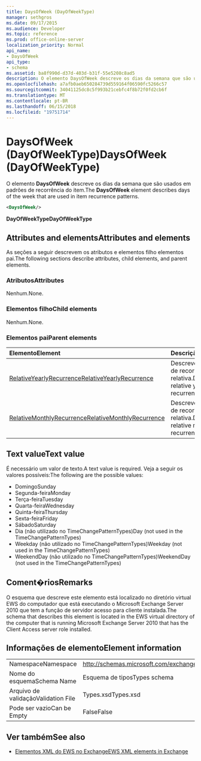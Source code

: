 ```yaml
---
title: DaysOfWeek (DayOfWeekType)
manager: sethgros
ms.date: 09/17/2015
ms.audience: Developer
ms.topic: reference
ms.prod: office-online-server
localization_priority: Normal
api_name:
- DaysOfWeek
api_type:
- schema
ms.assetid: ba8f990d-d37d-403d-b31f-55e5208c8ad5
description: O elemento DaysOfWeek descreve os dias da semana que são usados em padrões de recorrência do item.
ms.openlocfilehash: a7afb0aeb650284739d559164f06590fc5266c57
ms.sourcegitcommit: 34041125dc8c5f993b21cebfc4f8b72f0fd2cb6f
ms.translationtype: MT
ms.contentlocale: pt-BR
ms.lasthandoff: 06/15/2018
ms.locfileid: "19751714"
---
```

# <a name="daysofweek-dayofweektype"></a><span data-ttu-id="58ff4-103">DaysOfWeek (DayOfWeekType)</span><span class="sxs-lookup"><span data-stu-id="58ff4-103">DaysOfWeek (DayOfWeekType)</span></span>

<span data-ttu-id="58ff4-104">O elemento **DaysOfWeek** descreve os dias da semana que são usados em padrões de recorrência do item.</span><span class="sxs-lookup"><span data-stu-id="58ff4-104">The **DaysOfWeek** element describes days of the week that are used in item recurrence patterns.</span></span> 
  
```xml
<DaysOfWeek/>
```

<span data-ttu-id="58ff4-105">**DayOfWeekType**</span><span class="sxs-lookup"><span data-stu-id="58ff4-105">**DayOfWeekType**</span></span>

## <a name="attributes-and-elements"></a><span data-ttu-id="58ff4-106">Attributes and elements</span><span class="sxs-lookup"><span data-stu-id="58ff4-106">Attributes and elements</span></span>

<span data-ttu-id="58ff4-107">As seções a seguir descrevem os atributos e elementos filho elementos pai.</span><span class="sxs-lookup"><span data-stu-id="58ff4-107">The following sections describe attributes, child elements, and parent elements.</span></span>
  
### <a name="attributes"></a><span data-ttu-id="58ff4-108">Atributos</span><span class="sxs-lookup"><span data-stu-id="58ff4-108">Attributes</span></span>

<span data-ttu-id="58ff4-109">Nenhum.</span><span class="sxs-lookup"><span data-stu-id="58ff4-109">None.</span></span>
  
### <a name="child-elements"></a><span data-ttu-id="58ff4-110">Elementos filho</span><span class="sxs-lookup"><span data-stu-id="58ff4-110">Child elements</span></span>

<span data-ttu-id="58ff4-111">Nenhum.</span><span class="sxs-lookup"><span data-stu-id="58ff4-111">None.</span></span>
  
### <a name="parent-elements"></a><span data-ttu-id="58ff4-112">Elementos pai</span><span class="sxs-lookup"><span data-stu-id="58ff4-112">Parent elements</span></span>

|<span data-ttu-id="58ff4-113">**Elemento**</span><span class="sxs-lookup"><span data-stu-id="58ff4-113">**Element**</span></span>|<span data-ttu-id="58ff4-114">**Descrição**</span><span class="sxs-lookup"><span data-stu-id="58ff4-114">**Description**</span></span>|
|:-----|:-----|
|[<span data-ttu-id="58ff4-115">RelativeYearlyRecurrence</span><span class="sxs-lookup"><span data-stu-id="58ff4-115">RelativeYearlyRecurrence</span></span>](relativeyearlyrecurrence.md) <br/> |<span data-ttu-id="58ff4-116">Descreve um padrão de recorrência anual relativa.</span><span class="sxs-lookup"><span data-stu-id="58ff4-116">Describes a relative yearly recurrence pattern.</span></span>  <br/> |
|[<span data-ttu-id="58ff4-117">RelativeMonthlyRecurrence</span><span class="sxs-lookup"><span data-stu-id="58ff4-117">RelativeMonthlyRecurrence</span></span>](relativemonthlyrecurrence.md) <br/> |<span data-ttu-id="58ff4-118">Descreve um padrão de recorrência mensal relativa.</span><span class="sxs-lookup"><span data-stu-id="58ff4-118">Describes a relative monthly recurrence pattern.</span></span>  <br/> |
   
## <a name="text-value"></a><span data-ttu-id="58ff4-119">Text value</span><span class="sxs-lookup"><span data-stu-id="58ff4-119">Text value</span></span>

<span data-ttu-id="58ff4-120">É necessário um valor de texto.</span><span class="sxs-lookup"><span data-stu-id="58ff4-120">A text value is required.</span></span> <span data-ttu-id="58ff4-121">Veja a seguir os valores possíveis:</span><span class="sxs-lookup"><span data-stu-id="58ff4-121">The following are the possible values:</span></span>
  
- <span data-ttu-id="58ff4-122">Domingo</span><span class="sxs-lookup"><span data-stu-id="58ff4-122">Sunday</span></span>    
- <span data-ttu-id="58ff4-123">Segunda-feira</span><span class="sxs-lookup"><span data-stu-id="58ff4-123">Monday</span></span>    
- <span data-ttu-id="58ff4-124">Terça-feira</span><span class="sxs-lookup"><span data-stu-id="58ff4-124">Tuesday</span></span>   
- <span data-ttu-id="58ff4-125">Quarta-feira</span><span class="sxs-lookup"><span data-stu-id="58ff4-125">Wednesday</span></span>    
- <span data-ttu-id="58ff4-126">Quinta-feira</span><span class="sxs-lookup"><span data-stu-id="58ff4-126">Thursday</span></span>    
- <span data-ttu-id="58ff4-127">Sexta-feira</span><span class="sxs-lookup"><span data-stu-id="58ff4-127">Friday</span></span>    
- <span data-ttu-id="58ff4-128">Sábado</span><span class="sxs-lookup"><span data-stu-id="58ff4-128">Saturday</span></span>    
- <span data-ttu-id="58ff4-129">Dia (não utilizado no TimeChangePatternTypes)</span><span class="sxs-lookup"><span data-stu-id="58ff4-129">Day (not used in the TimeChangePatternTypes)</span></span>    
- <span data-ttu-id="58ff4-130">Weekday (não utilizado no TimeChangePatternTypes)</span><span class="sxs-lookup"><span data-stu-id="58ff4-130">Weekday (not used in the TimeChangePatternTypes)</span></span>    
- <span data-ttu-id="58ff4-131">WeekendDay (não utilizado no TimeChangePatternTypes)</span><span class="sxs-lookup"><span data-stu-id="58ff4-131">WeekendDay (not used in the TimeChangePatternTypes)</span></span>
    
## <a name="remarks"></a><span data-ttu-id="58ff4-132">Coment�rios</span><span class="sxs-lookup"><span data-stu-id="58ff4-132">Remarks</span></span>

<span data-ttu-id="58ff4-133">O esquema que descreve este elemento está localizado no diretório virtual EWS do computador que está executando o Microsoft Exchange Server 2010 que tem a função de servidor acesso para cliente instalada.</span><span class="sxs-lookup"><span data-stu-id="58ff4-133">The schema that describes this element is located in the EWS virtual directory of the computer that is running Microsoft Exchange Server 2010 that has the Client Access server role installed.</span></span>
  
## <a name="element-information"></a><span data-ttu-id="58ff4-134">Informações de elemento</span><span class="sxs-lookup"><span data-stu-id="58ff4-134">Element information</span></span>

|||
|:-----|:-----|
|<span data-ttu-id="58ff4-135">Namespace</span><span class="sxs-lookup"><span data-stu-id="58ff4-135">Namespace</span></span>  <br/> |http://schemas.microsoft.com/exchange/services/2006/types  <br/> |
|<span data-ttu-id="58ff4-136">Nome do esquema</span><span class="sxs-lookup"><span data-stu-id="58ff4-136">Schema Name</span></span>  <br/> |<span data-ttu-id="58ff4-137">Esquema de tipos</span><span class="sxs-lookup"><span data-stu-id="58ff4-137">Types schema</span></span>  <br/> |
|<span data-ttu-id="58ff4-138">Arquivo de validação</span><span class="sxs-lookup"><span data-stu-id="58ff4-138">Validation File</span></span>  <br/> |<span data-ttu-id="58ff4-139">Types.xsd</span><span class="sxs-lookup"><span data-stu-id="58ff4-139">Types.xsd</span></span>  <br/> |
|<span data-ttu-id="58ff4-140">Pode ser vazio</span><span class="sxs-lookup"><span data-stu-id="58ff4-140">Can be Empty</span></span>  <br/> |<span data-ttu-id="58ff4-141">False</span><span class="sxs-lookup"><span data-stu-id="58ff4-141">False</span></span>  <br/> |
   
## <a name="see-also"></a><span data-ttu-id="58ff4-142">Ver também</span><span class="sxs-lookup"><span data-stu-id="58ff4-142">See also</span></span>

- [<span data-ttu-id="58ff4-143">Elementos XML do EWS no Exchange</span><span class="sxs-lookup"><span data-stu-id="58ff4-143">EWS XML elements in Exchange</span></span>](ews-xml-elements-in-exchange.md)

